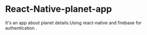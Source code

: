 # React-Native-planet-app
It's an app about planet details.Using react-native and firebase  for authentication .
